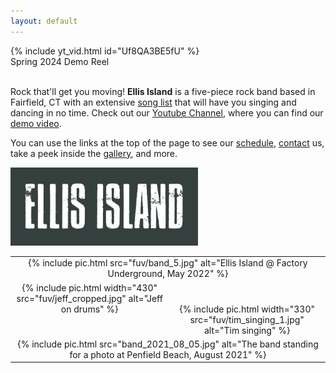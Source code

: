 ```yaml
---
layout: default
---
```


<div class="video-iframe">
{% include yt_vid.html id="Uf8QA3BE5fU" %}
</div>

<div class="center">
Spring 2024 Demo Reel
</div>

<!--
<table width="100%">
  <tr style="vertical-align: top;">
    <td id="random-index-image" colspan="2" width="100%" style="align: top; text-align: center;">
      <img/>
    </td>
  </tr>
</table>
-->

<br/>

Rock that'll get you moving! **Ellis Island** is a five-piece rock band
based in Fairfield, CT with an extensive [song list](/song-list.html) that
will have you singing and dancing in no time. Check out our [Youtube
Channel](https://www.youtube.com/@ellisislandfairfieldct), where you can
find our [demo video](https://www.youtube.com/embed/MN8Sgid2x30).

You can use the links at the top of the page to see our
[schedule](/schedule.html), [contact](/contact.html) us, take a peek inside
the [gallery](/gallery.html), and more.

<div class="mainLogo">
<img class="mainLogo" src="images/Ellis_Island_banner.png" width="300"
    alt="Ellis Island Banner" onclick="modal_image(this);"/>
</div>

<table>
  <tr style="vertical-align: top;">
    <td colspan="2" width="100%" style="align: top; text-align: center;">
      {% include pic.html src="fuv/band_5.jpg" alt="Ellis Island @ Factory Underground, May 2022" %}
    </td>
  </tr>
  <tr style="vertical-align: top;">
    <td with="50%" style="align: center; text-align: center;">
      {% include pic.html width="430" src="fuv/jeff_cropped.jpg" alt="Jeff on drums" %}
    </td>
    <td with="50%" style="align: center; text-align: center;">
      <br/><br/>
      {% include pic.html width="330" src="fuv/tim_singing_1.jpg" alt="Tim singing" %}
    </td>
  </tr>
  <tr style="vertical-align: top;">
    <td colspan="2" width="100%" style="align: top; text-align: center;">
      {% include pic.html src="band_2021_08_05.jpg"
                 alt="The band standing for a photo at Penfield Beach, August 2021" %}
    </td>
  </tr>
</table>
<script>insert_random_index_image();</script>
